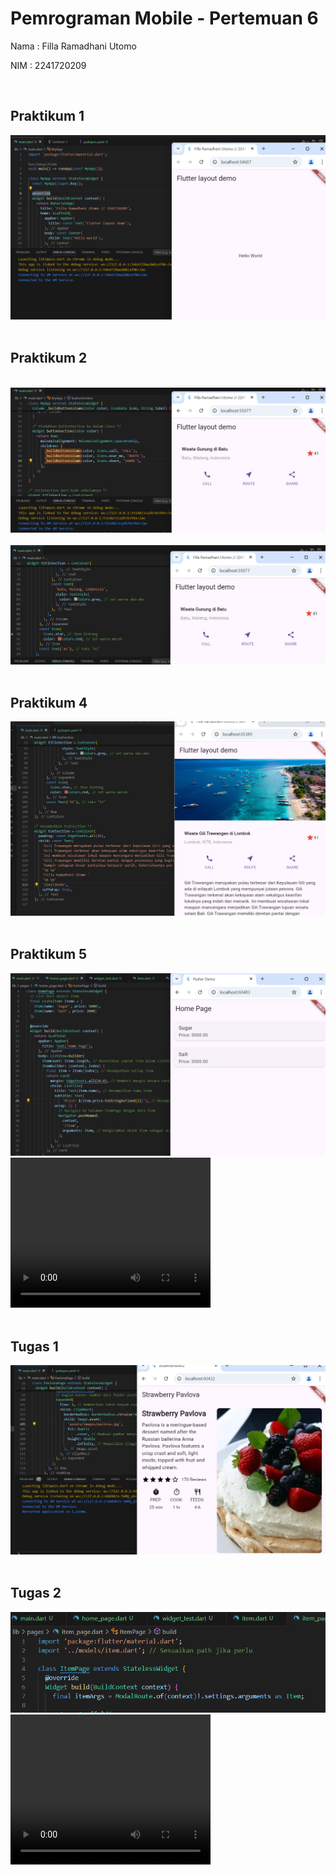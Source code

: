 # Pemrograman Mobile - Pertemuan 6

Nama : Filla Ramadhani Utomo

NIM : 2241720209


<br>

## Praktikum 1

<img src="docs/P1L2.png">

<br>

<br>

## Praktikum 2

<br>

<img src="docs/P2.png">

<br>

<br>

<img src="docs/P2L1.png">

<br>

<br>

## Praktikum 4

<img src="docs/P4.png">

<br>

<br>

## Praktikum 5

<img src="docs/P5L6.png">

<br>

<video width="320" height="240" controls>
  <source src="docs\P5L7.mp4" type="video/mp4">
</video>

<br>

<br>

## Tugas 1 

<img src="docs/Tugas1.png">

<br>

<br>

## Tugas 2

<img src="docs/Tugas2no2.png">

<br>

<video width="320" height="240" controls>
  <source src="docs\Tugas2no3.mp4" type="video/mp4">
</video>

<br>